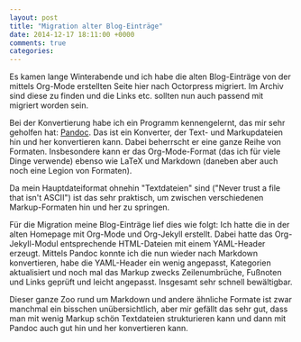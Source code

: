 ```yaml
---
layout: post
title: "Migration alter Blog-Einträge"
date: 2014-12-17 18:11:00 +0000
comments: true
categories: 
---
```


Es kamen lange Winterabende und ich habe die alten Blog-Einträge von
der mittels Org-Mode erstellten Seite hier nach Octorpress
migriert. Im Archiv sind diese zu finden und die Links etc. sollten
nun auch passend mit migriert worden sein.

Bei der Konvertierung habe ich ein Programm kennengelernt, das mir
sehr geholfen hat: [Pandoc](http://johnmacfarlane.net/pandoc/). Das
ist ein Konverter, der Text- und Markupdateien hin und her
konvertieren kann. Dabei beherrscht er eine ganze Reihe von
Formaten. Insbesondere kann er das Org-Mode-Format (das ich für viele
Dinge verwende) ebenso wie LaTeX und Markdown (daneben aber auch noch
eine Legion von Formaten).

Da mein Hauptdateiformat ohnehin "Textdateien" sind ("Never trust a
file that isn't ASCII") ist das sehr praktisch, um zwischen
verschiedenen Markup-Formaten hin und her zu springen.

Für die Migration meine Blog-Einträge lief dies wie folgt: Ich hatte
die in der alten Homepage mit Org-Mode und Org-Jekyll erstellt. Dabei
hatte das Org-Jekyll-Modul entsprechende HTML-Dateien mit einem
YAML-Header erzeugt. Mittels Pandoc konnte ich die nun wieder nach
Markdown konvertieren, habe die YAML-Header ein wenig angepasst,
Kategorien aktualisiert und noch mal das Markup zwecks Zeilenumbrüche,
Fußnoten und Links geprüft und leicht angepasst. Insgesamt sehr
schnell bewältigbar.

Dieser ganze Zoo rund um Markdown und andere ähnliche Formate ist zwar
manchmal ein bisschen unübersichtlich, aber mir gefällt das sehr gut,
dass man mit wenig Markup schön Textdateien strukturieren kann und
dann mit Pandoc auch gut hin und her konvertieren kann.
